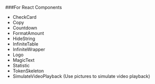 ###For React Components
- CheckCard
- Copy
- Countdown
- FormatAmount
- HideString
- InfiniteTable
- InfiniteWrapper
- Logo
- MagicText
- Statistic
- TokenSkeleton
- SimulateVideoPlayback (Use pictures to simulate video playback)
